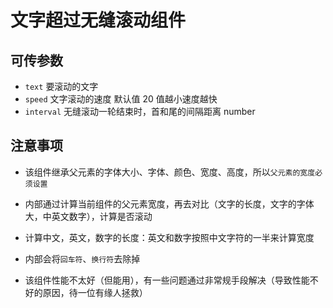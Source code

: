 <!--
 * @Author: 西南开发二组蒋治坤 jiangzhikun@uino.com
 * @Date: 2022-11-03 13:21:28
 * @LastEditors: 西南开发二组蒋治坤 jiangzhikun@uino.com
 * @LastEditTime: 2022-11-03 13:34:40
 * @FilePath: \vitevue3app\src\components\textScroll\readme.md
 * @Description: 这是默认设置,请设置`customMade`, 打开koroFileHeader查看配置 进行设置: https://github.com/OBKoro1/koro1FileHeader/wiki/%E9%85%8D%E7%BD%AE
-->

# 文字超过无缝滚动组件

## 可传参数

- `text` 要滚动的文字
- `speed` 文字滚动的速度 默认值 20 值越小速度越快
- `interval` 无缝滚动一轮结束时，首和尾的间隔距离 number

## 注意事项

- 该组件继承父元素的字体大小、字体、颜色、宽度、高度，所以`父元素的宽度必须设置`

- 内部通过计算当前组件的父元素宽度，再去对比（文字的长度，文字的字体大，中英文数字），计算是否滚动

- 计算中文，英文，数字的长度：英文和数字按照中文字符的一半来计算宽度

- 内部会将`回车符`、`换行符`去除掉

- 该组件性能不太好（但能用），有一些问题通过非常规手段解决（导致性能不好的原因，待一位有缘人拯救）
